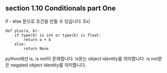 ## section 1.10 Conditionals part One

if - else 문으로 조건을 만들 수 있습니다.
Ex) 
```
def plus(a, b):
    if type(b) is int or type(b) is float:
        return a + b  
    else:
        return None
```
python에선 is, is not이 존재합니다.
is문는 object identity를 의미합니다.
is not문은 negated object identity를 의미합니다.